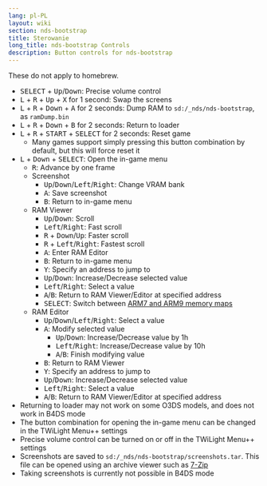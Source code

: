 ```yaml
---
lang: pl-PL
layout: wiki
section: nds-bootstrap
title: Sterowanie
long_title: nds-bootstrap Controls
description: Button controls for nds-bootstrap
---
```


These do not apply to homebrew.
- <kbd>SELECT</kbd> + <kbd>Up</kbd>/<kbd>Down</kbd>: Precise volume control
- <kbd class="l">L</kbd> + <kbd class="r">R</kbd> + <kbd>Up</kbd> + <kbd class="face">X</kbd> for 1 second: Swap the screens
- <kbd class="l">L</kbd> + <kbd class="r">R</kbd> + <kbd>Down</kbd> + <kbd class="face">A</kbd> for 2 seconds: Dump RAM to `sd:/_nds/nds-bootstrap`, as `ramDump.bin`
- <kbd class="l">L</kbd> + <kbd class="r">R</kbd> + <kbd>Down</kbd> + <kbd class="face">B</kbd> for 2 seconds: Return to loader
- <kbd class="l">L</kbd> + <kbd class="r">R</kbd> + <kbd>START</kbd> + <kbd>SELECT</kbd> for 2 seconds: Reset game
    - Many games support simply pressing this button combination by default, but this will force reset it
- <kbd class="l">L</kbd> + <kbd>Down</kbd> + <kbd>SELECT</kbd>: Open the in-game menu
    - <kbd class="r">R</kbd>: Advance by one frame
    - Screenshot
        - <kbd>Up</kbd>/<kbd>Down</kbd>/<kbd>Left</kbd>/<kbd>Right</kbd>: Change VRAM bank
        - <kbd class="face">A</kbd>: Save screenshot
        - <kbd class="face">B</kbd>: Return to in-game menu
    - RAM Viewer
        - <kbd>Up</kbd>/<kbd>Down</kbd>: Scroll
        - <kbd>Left</kbd>/<kbd>Right</kbd>: Fast scroll
        - <kbd class="r">R</kbd> + <kbd>Down</kbd>/<kbd>Up</kbd>: Faster scroll
        - <kbd class="r">R</kbd> + <kbd>Left</kbd>/<kbd>Right</kbd>: Fastest scroll
        - <kbd class="face">A</kbd>: Enter RAM Editor
        - <kbd class="face">B</kbd>: Return to in-game menu
        - <kbd class="face">Y</kbd>: Specify an address to jump to
        - <kbd>Up</kbd>/<kbd>Down</kbd>: Increase/Decrease selected value
        - <kbd>Left</kbd>/<kbd>Right</kbd>: Select a value
        - <kbd class="face">A</kbd>/<kbd class="face">B</kbd>: Return to RAM Viewer/Editor at specified address
        - <kbd>SELECT</kbd>: Switch between [ARM7 and ARM9 memory maps](https://problemkaputt.de/gbatek-ds-memory-maps.htm)
    - RAM Editor
        - <kbd>Up</kbd>/<kbd>Down</kbd>/<kbd>Left</kbd>/<kbd>Right</kbd>: Select a value
        - <kbd class="face">A</kbd>: Modify selected value
            - <kbd>Up</kbd>/<kbd>Down</kbd>: Increase/Decrease value by 1h
            - <kbd>Left</kbd>/<kbd>Right</kbd>: Increase/Decrease value by 10h
            - <kbd class="face">A</kbd>/<kbd class="face">B</kbd>: Finish modifying value
        - <kbd class="face">B</kbd>: Return to RAM Viewer
        - <kbd class="face">Y</kbd>: Specify an address to jump to
        - <kbd>Up</kbd>/<kbd>Down</kbd>: Increase/Decrease selected value
        - <kbd>Left</kbd>/<kbd>Right</kbd>: Select a value
        - <kbd class="face">A</kbd>/<kbd class="face">B</kbd>: Return to RAM Viewer/Editor at specified address
- Returning to loader may not work on some O3DS models, and does not work in B4DS mode
- The button combination for opening the in-game menu can be changed in the TWiLight Menu++ settings
- Precise volume control can be turned on or off in the TWiLight Menu++ settings
- Screenshots are saved to `sd:/_nds/nds-bootstrap/screenshots.tar`. This file can be opened using an archive viewer such as [7-Zip](https://www.7-zip.org/)
- Taking screenshots is currently not possible in B4DS mode
